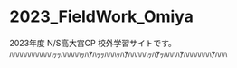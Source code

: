 # 2023_FieldWork_Omiya

2023年度 N/S高大宮CP 校外学習サイトです。  
ﾊﾊﾊﾊﾊﾊﾊﾊﾊﾊﾊｯｯﾊﾊﾊﾊﾊｯﾊｱﾊｯｯﾊﾊﾊｯﾊｱﾊﾊﾊﾊﾊｯﾊｱｯﾊﾊﾊﾊｱﾊﾊﾊﾊﾊﾊﾊｱﾊﾊﾊ